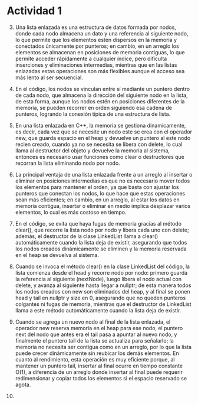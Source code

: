# Actividad 1

3. Una lista enlazada es una estructura de datos formada por nodos, donde cada nodo almacena un dato y una referencia al siguiente nodo, lo que permite que los elementos estén dispersos en la memoria y conectados únicamente por punteros; en cambio, en un arreglo los elementos se almacenan en posiciones de memoria contiguas, lo que permite acceder rápidamente a cualquier índice, pero dificulta inserciones y eliminaciones intermedias, mientras que en las listas enlazadas estas operaciones son más flexibles aunque el acceso sea más lento al ser secuencial.

4. En el código, los nodos se vinculan entre sí mediante un puntero dentro de cada nodo, que almacena la dirección del siguiente nodo en la lista, de esta forma, aunque los nodos estén en posiciones diferentes de la memoria, se pueden recorrer en orden siguiendo esa cadena de punteros, logrando la conexión típica de una estructura de lista.

5. En una lista enlazada en C++, la memoria se gestiona dinamicamente, es decir, cada vez que se necesite un nodo este se crea con el operador new, que guarda espacio en el heap y devuelve un puntero al este nodo recien creado, cuando ya no se necesita se libera con delete, lo cual llama al destructor del objeto y devuelve la memoria al sistema, entonces es necesario usar funciones como clear o destructores que recorran la lista eliminando nodo por nodo.

6. La principal ventaja de una lista enlazada frente a un arreglo al insertar o eliminar en posiciones intermedias es que no es necesario mover todos los elementos para mantener el orden, ya que basta con ajustar los punteros que conectan los nodos, lo que hace que estas operaciones sean más eficientes; en cambio, en un arreglo, al estar los datos en memoria contigua, insertar o eliminar en medio implica desplazar varios elementos, lo cual es más costoso en tiempo.

7. En el código, se evita que haya fugas de memoria gracias al método clear(), que recorre la lista nodo por nodo y libera cada uno con delete; además, el destructor de la clase LinkedList llama a clear() automáticamente cuando la lista deja de existir, asegurando que todos los nodos creados dinámicamente se eliminen y la memoria reservada en el heap se devuelva al sistema.

8. Cuando se invoca el método clear() en la clase LinkedList del código, la lista comienza desde el head y recorre nodo por nodo: primero guarda la referencia al siguiente (nextNode), luego libera el nodo actual con delete, y avanza al siguiente hasta llegar a nullptr; de esta manera todos los nodos creados con new son eliminados del heap, y al final se ponen head y tail en nullptr y size en 0, asegurando que no queden punteros colgantes ni fugas de memoria, mientras que el destructor de LinkedList llama a este método automáticamente cuando la lista deja de existir.

9. Cuando se agrega un nuevo nodo al final de la lista enlazada, el operador new reserva memoria en el heap para ese nodo, el puntero next del nodo que antes era el tail pasa a apuntar al nuevo nodo, y finalmente el puntero tail de la lista se actualiza para señalarlo; la memoria no necesita ser contigua como en un arreglo, por lo que la lista puede crecer dinámicamente sin reubicar los demás elementos. En cuanto al rendimiento, esta operación es muy eficiente porque, al mantener un puntero tail, insertar al final ocurre en tiempo constante O(1), a diferencia de un arreglo donde insertar al final puede requerir redimensionar y copiar todos los elementos si el espacio reservado se agota.

10. 